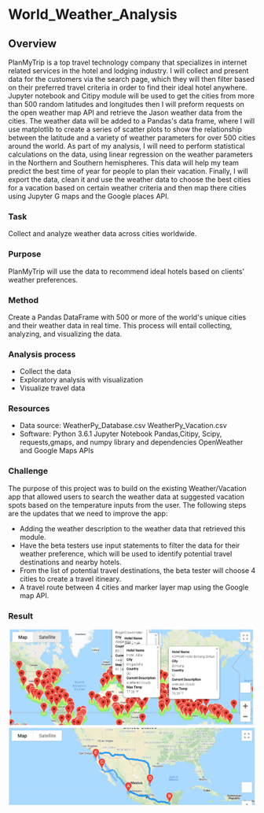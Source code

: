 # World_Weather_Analysis
## Overview
PlanMyTrip is a top travel technology company that specializes in internet related services in the hotel and lodging industry. I will collect and present data for the customers via the search page, which they will then filter based on their preferred travel criteria in order to find their ideal hotel anywhere. 
Jupyter notebook and Citipy module will be used to get the cities from more than 500 random latitudes and longitudes then I will preform requests on the open weather map API and retrieve the Jason weather data from the cities.
The weather data will be added to a Pandas's data frame, where I will use matplotlib to create a series of scatter plots to show the relationship between the latitude and a variety of weather parameters for over 500 cities around the world. 
As part of my analysis, I will need to perform statistical calculations on the data, using linear regression on the weather parameters in the Northern and Southern hemispheres. This data will help my team predict the best time of year for people to plan their vacation.
Finally, I will export the data, clean it and use the weather data to choose the best cities for a vacation based on certain weather criteria and then map there cities using Jupyter G maps and the Google places API.

### Task
Collect and analyze weather data across cities worldwide.

### Purpose
PlanMyTrip will use the data to recommend ideal hotels based on clients' weather preferences.

### Method
Create a Pandas DataFrame with 500 or more of the world's unique cities and their weather data in real time. This process will entail collecting, analyzing, and visualizing the data.

### Analysis process
- Collect the data
- Exploratory analysis with visualization
- Visualize travel data
### Resources
- Data source:
  WeatherPy_Database.csv
  WeatherPy_Vacation.csv
- Software:
  Python 3.6.1
  Jupyter Notebook
  Pandas,Citipy, Scipy, requests,gmaps, and numpy library and dependencies
  OpenWeather and Google Maps APIs
  

### Challenge 
The purpose of this project was to build on the existing Weather/Vacation app that allowed users to search the weather data at suggested vacation spots based on the temperature inputs from the user. The following steps are the updates that we need to improve the app:

- Adding the weather description to the weather data that retrieved this module.
- Have the beta testers use input statements to filter the data for their weather preference, which will be used to identify potential travel destinations and nearby hotels.
- From the list of potential travel destinations, the beta tester will choose 4 cities to create a travel itineary.
- A travel route between 4 cities and marker layer map using the Google map API.

### Result
![](Vacation_Search/WeatherPy_vacation_map.png)
![](Vacation_Itinerary/WeatherPy_travel_map.png)
